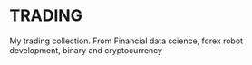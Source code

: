 # TRADING
My trading collection. From Financial data science, forex robot development, binary and cryptocurrency
